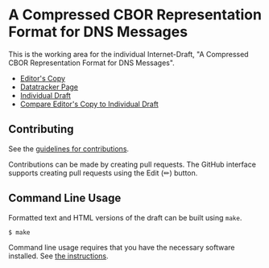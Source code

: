 # A Compressed CBOR Representation Format for DNS Messages

This is the working area for the individual Internet-Draft, "A Compressed CBOR Representation Format
for DNS Messages".

* [Editor's Copy](https://anr-bmbf-pivot.github.io/draft-lenders-dns-cbor/#go.draft-lenders-dns-cbor.html)
* [Datatracker Page](https://datatracker.ietf.org/doc/draft-lenders-dns-cbor)
* [Individual Draft](https://datatracker.ietf.org/doc/html/draft-lenders-dns-cbor)
* [Compare Editor's Copy to Individual Draft](https://anr-bmbf-pivot.github.io/draft-lenders-dns-cbor/#go.draft-lenders-dns-cbor.diff)


## Contributing

See the
[guidelines for contributions](https://github.com/anr-bmbf-pivot/draft-lenders-dns-cbor/blob//CONTRIBUTING.md).

Contributions can be made by creating pull requests.
The GitHub interface supports creating pull requests using the Edit (✏) button.


## Command Line Usage

Formatted text and HTML versions of the draft can be built using `make`.

```sh
$ make
```

Command line usage requires that you have the necessary software installed.  See
[the instructions](https://github.com/martinthomson/i-d-template/blob/main/doc/SETUP.md).

